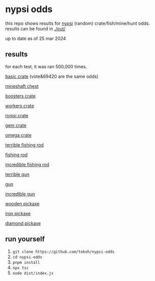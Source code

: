 # nypsi odds

this repo shows results for [nypsi](https://github.com/tekoh/nypsi) (random) crate/fish/mine/hunt odds. results can be found in [./out/](./out/)

up to date as of 25 mar 2024

## results

for each test, it was ran 500,000 times.

[basic crate](./out/basic_crate.txt) (vote&69420 are the same odds)

[mineshaft chest](./out/mineshaft_chest.txt)

[boosters crate](./out/boosters_crate.txt)

[workers crate](./out/workers_crate.txt)

[nypsi crate](./out/nypsi_crate.txt)

[gem crate](./out/gem_crate.txt)

[omega crate](./out/omega_crate.txt)

[terrible fishing rod](./out/terrible_fishing_rod.txt)

[fishing rod](./out/fishing_rod.txt)

[incredible fishing rod](./out/incredible_fishing_rod.txt)

[terrible gun](./out/terrible_gun.txt)

[gun](./out/terrible_gun.txt)

[incredible gun](./out/incredible_gun.txt)

[wooden pickaxe](./out/wooden_pickaxe.txt)

[iron pickaxe](./out/iron_pickaxe.txt)

[diamond pickaxe](./out/diamond_pickaxe.txt)

## run yourself

1. `git clone https://github.com/tekoh/nypsi-odds`
2. `cd nypsi-odds`
3. `pnpm install`
4. `npx tsc`
5. `node dist/index.js`
